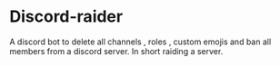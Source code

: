 # Discord-raider
A discord bot to delete all channels , roles , custom emojis and ban all members from a discord server. In short raiding a server.

